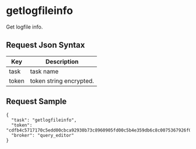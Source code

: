 # getlogfileinfo

Get logfile info.

## Request Json Syntax

| **Key** | **Description** |
| --- | --- |
| task | task name |
| token | token string encrypted. |

## Request Sample

```
{
  "task": "getlogfileinfo",
  "token": "cdfb4c5717170c5edd00cbca92930b73c8960905fd00c5b4e359db6c8c0075367926f07dd201b6aa",
  "broker": "query_editor"
}
```
